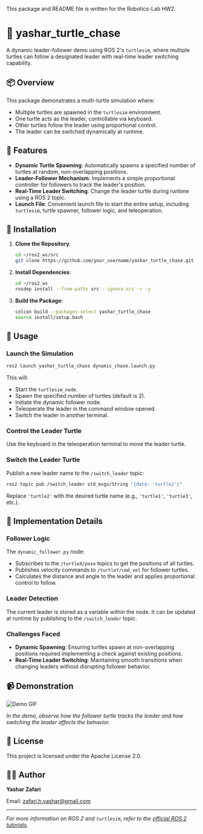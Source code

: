 This package and README file is written for the Robotics-Lab HW2.

# 🐢 yashar_turtle_chase

A dynamic leader-follower demo using ROS 2's `turtlesim`, where multiple turtles can follow a designated leader with real-time leader switching capability.

## 📦 Overview

This package demonstrates a multi-turtle simulation where:

- Multiple turtles are spawned in the `turtlesim` environment.
- One turtle acts as the leader, controllable via keyboard.
- Other turtles follow the leader using proportional control.
- The leader can be switched dynamically at runtime.

## 🧰 Features

- **Dynamic Turtle Spawning**: Automatically spawns a specified number of turtles at random, non-overlapping positions.
- **Leader-Follower Mechanism**: Implements a simple proportional controller for followers to track the leader's position.
- **Real-Time Leader Switching**: Change the leader turtle during runtime using a ROS 2 topic.
- **Launch File**: Convenient launch file to start the entire setup, including `turtlesim`, turtle spawner, follower logic, and teleoperation.

## 🚀 Installation

1. **Clone the Repository**:

   ```bash
   cd ~/ros2_ws/src
   git clone https://github.com/your_username/yashar_turtle_chase.git

2. **Install Dependencies**:

   ```bash
   cd ~/ros2_ws
   rosdep install --from-paths src --ignore-src -r -y
   ```

3. **Build the Package**:

   ```bash
   colcon build --packages-select yashar_turtle_chase
   source install/setup.bash
   ```

## 🧪 Usage

### Launch the Simulation

```bash
ros2 launch yashar_turtle_chase dynamic_chase.launch.py
```

This will:

- Start the `turtlesim_node`.
- Spawn the specified number of turtles (default is 2).
- Initiate the dynamic follower node.
- Teleoperate the leader in the command window opened.
- Switch the leader in another terminal.

### Control the Leader Turtle

Use the keyboard in the teleoperation terminal to move the leader turtle.

### Switch the Leader Turtle

Publish a new leader name to the `/switch_leader` topic:

```bash
ros2 topic pub /switch_leader std_msgs/String "{data: 'turtle2'}"
```

Replace `'turtle2'` with the desired turtle name (e.g., `'turtle1'`, `'turtle3'`, etc.).

## 🧠 Implementation Details

### Follower Logic

The `dynamic_follower.py` node:

- Subscribes to the `/turtleX/pose` topics to get the positions of all turtles.
- Publishes velocity commands to `/turtleY/cmd_vel` for follower turtles.
- Calculates the distance and angle to the leader and applies proportional control to follow.

### Leader Detection

The current leader is stored as a variable within the node. It can be updated at runtime by publishing to the `/switch_leader` topic.

### Challenges Faced

- **Dynamic Spawning**: Ensuring turtles spawn at non-overlapping positions required implementing a check against existing positions.
- **Real-Time Leader Switching**: Maintaining smooth transitions when changing leaders without disrupting follower behavior.

## 📹 Demonstration

![Demo GIF](path_to_demo.gif)

*In the demo, observe how the follower turtle tracks the leader and how switching the leader affects the behavior.*

## 📝 License

This project is licensed under the Apache License 2.0.

## 🙋‍♂️ Author

**Yashar Zafari**

Email: [zafari.h.yashar@gmail.com](mailto:zafari.h.yashar@gmail.com)

---

*For more information on ROS 2 and `turtlesim`, refer to the [official ROS 2 tutorials](https://docs.ros.org/en/foxy/Tutorials/Beginner-CLI-Tools/Introducing-Turtlesim/Introducing-Turtlesim.html).*
